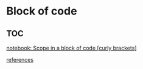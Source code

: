 # Block of code

## TOC 

[notebook: Scope in a block of code [curly brackets]](./ipynb--scope-in-block-of-code/index.ipynb)

[references](./references.md)